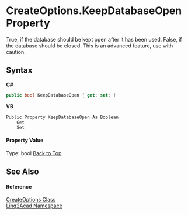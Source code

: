 # CreateOptions.KeepDatabaseOpen Property 
 

True, if the database should be kept open after it has been used. False, if the database should be closed. This is an advanced feature, use with caution.

## Syntax

**C#**<br />
``` C#
public bool KeepDatabaseOpen { get; set; }
```

**VB**<br />
``` VB
Public Property KeepDatabaseOpen As Boolean
	Get
	Set
```


#### Property Value
Type: bool
<a href="#CreateOptionsKeepDatabaseOpen-Property">Back to Top</a>

## See Also


#### Reference
<a href="T_Linq2Acad_CreateOptions.md#CreateOptions-Class">CreateOptions Class</a><br /><a href="N_Linq2Acad.md#Linq2Acad-Namespace">Linq2Acad Namespace</a><br />
